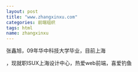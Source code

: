 ```yaml
---
layout: post
title: "www.zhangxinxu.com"
categories: 前端组织
tags: html
name: zhangxinxu
---
```


张鑫旭，09年华中科技大学毕业，目前上海
<!--break-->
，现就职ISUX上海设计中心，热爱web前端，喜爱钓鱼
